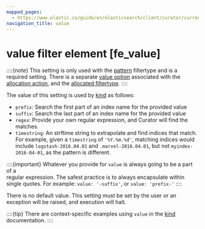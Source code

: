 ```yaml
---
mapped_pages:
  - https://www.elastic.co/guide/en/elasticsearch/client/curator/current/fe_value.html
navigation_title: value
---
```


# value filter element [fe_value]

::::{note}
This setting is only used with the [pattern](/reference/filtertype_pattern.md) filtertype and is a required setting.  There is a separate [value option](/reference/option_value.md) associated with the [allocation action](/reference/allocation.md), and the [allocated filtertype](/reference/filtertype_allocated.md).
::::


The value of this setting is used by [kind](/reference/fe_kind.md) as follows:

* `prefix`: Search the first part of an index name for the provided value
* `suffix`: Search the last part of an index name for the provided value
* `regex`: Provide your own regular expression, and Curator will find the matches.
* `timestring`: An strftime string to extrapolate and find indices that match. For example, given a `timestring` of `'%Y.%m.%d'`, matching indices would include `logstash-2016.04.01` and `.marvel-2016.04.01`, but not `myindex-2016-04-01`, as the pattern is different.

::::{important}
Whatever you provide for `value` is always going to be a part of a<br> regular expression.  The safest practice is to always encapsulate within single quotes.  For example: `value: '-suffix'`, or `value: 'prefix-'`
::::


There is no default value. This setting must be set by the user or an exception will be raised, and execution will halt.

::::{tip}
There are context-specific examples using `value` in the [kind](/reference/fe_kind.md) documentation.
::::


